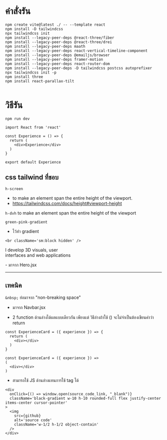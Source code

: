 




# คำสั่งรัน

```
npm create vite@latest ./ -- --template react
npm install -D tailwindcss
npx tailwindcss init
npm install --legacy-peer-deps @react-three/fiber
npm install --legacy-peer-deps @react-three/drei
npm install --legacy-peer-deps maath
npm install --legacy-peer-deps react-vertical-timeline-component
npm install --legacy-peer-deps @emailjs/browser
npm install --legacy-peer-deps framer-motion
npm install --legacy-peer-deps react-router-dom
npm install --legacy-peer-deps -D tailwindcss postcss autoprefixer
npx tailwindcss init -p
npm install three
npm install react-parallax-tilt


```


# วิธีรัน
```
npm run dev
```

```JS
import React from 'react'

const Experience = () => {
  return (
    <div>Experience</div>
  )
}

export default Experience
```



## css tailwind ที่ชอบ

```h-screen```
- to make an element span the entire height of the viewport.
- https://tailwindcss.com/docs/height#viewport-height


```h-dvh``` to make an element span the entire height of the viewport

```green-pink-gradient```
- ไว้ทำ gradient


```<br className='sm:block hidden' />``` 
<p className={`${styles.heroSubText} mt-2 text-white-100`}>
I develop 3D visuals, user <br className='sm:block hidden' />
interfaces and web applications
</p>
- มาจาก Hero.jsx

---

## เทคนิค

```&nbsp;``` ย่อมาจาก "non-breaking space"
- มาจาก Navbar.jsx


- 2 function ด้านล่างได้ผลแบบเดียวกัน เพียงแต่ วิธีล่างถ้าใช้ () จะไม่จำเป็นต้องเขียนคำว่า return
```JS
const ExperienceCard = ({ experience }) => {
  return (
    <div></div>
  )
}
```
```JS
const ExperienceCard = ({ experience }) => 
(
  <div></div>
)
```

- สามารถใช้ JS ด้านล่างแทนการใช้ tag <a> ได้
```JS 
<div
  onClick={() => window.open(source_code_link, "_blank")}
  className='black-gradient w-10 h-10 rounded-full flex justify-center items-center cursor-pointer'
>
  <img
    src={github}
    alt='source code'
    className='w-1/2 h-1/2 object-contain'
  />
</div>
```

